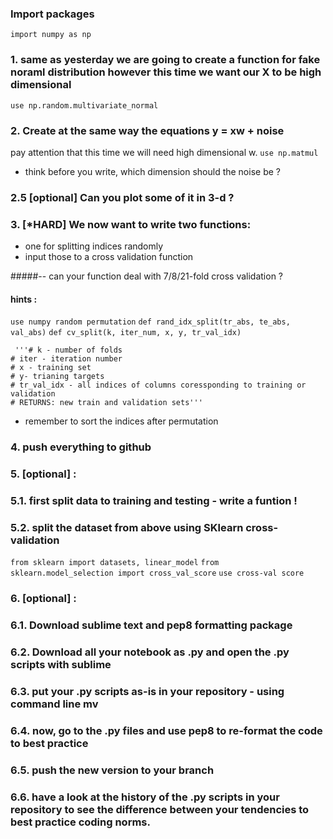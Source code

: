 ### Import packages
`import numpy as np`

### 1. same as yesterday we are going to create a function for fake noraml distribution however this time we want our X to be high dimensional 
`use np.random.multivariate_normal`

### 2. Create at the same way the equations y = xw + noise  
pay attention that this time we will need high dimensional w.
`use np.matmul`

-  think before you write, which dimension should the noise be ? 


### 2.5 [optional] Can you plot some of it in 3-d ? 

### 3. [*HARD] We now want to write two functions:
 - one for splitting indices randomly 
 - input those to a cross validation function
 
#####-- can your function deal with 7/8/21-fold cross validation ? 

#### hints : 
 `use numpy random permutation`
 `def rand_idx_split(tr_abs, te_abs, val_abs)`
 `def cv_split(k, iter_num, x, y, tr_val_idx)`
     
     '''# k - number of folds
    # iter - iteration number
    # x - training set
    # y- trianing targets
    # tr_val_idx - all indices of columns coressponding to training or validation
    # RETURNS: new train and validation sets''' 
 
- remember to sort the indices after permutation 


### 4. push everything to github 

### 5. [optional] : 
### 5.1. first split data to training and testing - write a funtion !
### 5.2. split the dataset from above using SKlearn cross-validation 
`from sklearn import datasets, linear_model`
`from sklearn.model_selection import cross_val_score`
`use cross-val score` 


### 6. [optional] : 
### 6.1. Download sublime text and pep8 formatting package 
### 6.2. Download all your notebook as .py and open the .py scripts with sublime 
### 6.3. put your .py scripts as-is in your repository - using command line mv
### 6.4. now, go to the .py files and use pep8 to re-format the code to best practice 
### 6.5. push the new version to your branch 
### 6.6. have a look at the history of the .py scripts in your repository to see the difference between your tendencies to best practice coding norms. 

